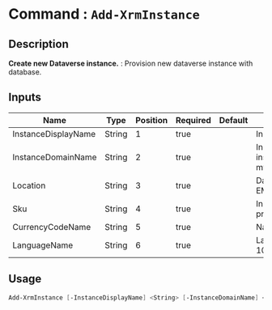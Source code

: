﻿# Command : `Add-XrmInstance` 

## Description

**Create new Dataverse instance.** : Provision new dataverse instance with database.

## Inputs

Name|Type|Position|Required|Default|Description
----|----|--------|--------|-------|-----------
InstanceDisplayName|String|1|true||Instance friendly name
InstanceDomainName|String|2|true||Instance domain name for instance url (myinstance => myinstance.crm.dynamics1.com)
Location|String|3|true||DataCenter region (France, EMEA, UK, ...)
Sku|String|4|true||Instance type (sandbox or production)
CurrencyCodeName|String|5|true||Name of currency (EUR, ...)
LanguageName|String|6|true||Language name LCID (English = 1033, French = 1036, ...)


## Usage

```Powershell 
Add-XrmInstance [-InstanceDisplayName] <String> [-InstanceDomainName] <String> [-Location] <String> [-Sku] <String> [-CurrencyCodeName] <String> [-LanguageName] <String> [<CommonParameters>]
``` 


